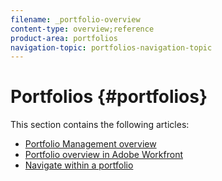 ```yaml
---
filename: _portfolio-overview
content-type: overview;reference
product-area: portfolios
navigation-topic: portfolios-navigation-topic
---
```




# Portfolios {#portfolios}

This section contains the following articles:



* [Portfolio Management overview](portfolio-managament-overview.md) 
* [Portfolio overview in Adobe Workfront](portfolio-overview.md) 
* [Navigate within a portfolio](navigate-within-portfolio.md) 


&nbsp;
